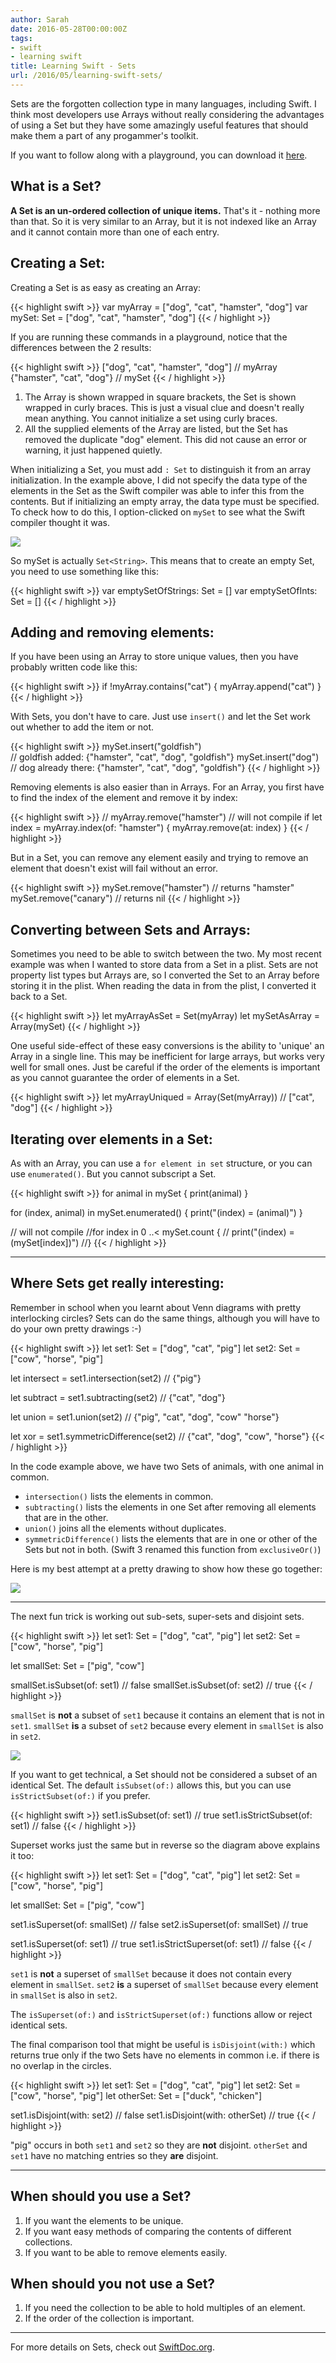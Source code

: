 ```yaml
---
author: Sarah
date: 2016-05-28T00:00:00Z
tags:
- swift
- learning swift
title: Learning Swift - Sets
url: /2016/05/learning-swift-sets/
---
```


Sets are the forgotten collection type in many languages, including Swift. I think most developers use Arrays without really considering the advantages of using a Set but they have some amazingly useful features that should make them a part of any progammer's toolkit.

If you want to follow along with a playground, you can download it [here][6].

## What is a Set?

**A Set is an un-ordered collection of unique items.** That's it - nothing more than that. So it is very similar to an Array, but it is not indexed like an Array and it cannot contain more than one of each entry.

## Creating a Set:

Creating a Set is as easy as creating an Array:

{{< highlight swift >}}
var myArray = ["dog", "cat", "hamster", "dog"]
var mySet: Set = ["dog", "cat", "hamster", "dog"]
{{< / highlight >}}

If you are running these commands in a playground, notice that the differences between the 2 results:

{{< highlight swift >}}
["dog", "cat", "hamster", "dog"]	// myArray
{"hamster", "cat", "dog"}		// mySet
{{< / highlight >}}

1. The Array is shown wrapped in square brackets, the Set is shown wrapped in curly braces. This is just a visual clue and doesn't really mean anything. You cannot initialize a set using curly braces.
2. All the supplied elements of the Array are listed, but the Set has removed the duplicate "dog" element. This did not cause an error or warning, it just happened quietly.

When initializing a Set, you must add `: Set` to distinguish it from an array initialization. In the example above, I did not specify the data type of the elements in the Set as the Swift compiler was able to infer this from the contents. But if initializing an empty array, the data type must be specified. To check how to do this, I option-clicked on `mySet` to see what the Swift compiler thought it was.

![][1]

So mySet is actually `Set<String>`. This means that to create an empty Set, you need to use something like this:

{{< highlight swift >}}
var emptySetOfStrings: Set<String> = []
var emptySetOfInts: Set<Int> = []
{{< / highlight >}}

## Adding and removing elements:

If you have been using an Array to store unique values, then you have probably written code like this:

{{< highlight swift >}}
if !myArray.contains("cat") {
   myArray.append("cat")
}
{{< / highlight >}}

With Sets, you don't have to care. Just use `insert()` and let the Set work out whether to add the item or not.

{{< highlight swift >}}
mySet.insert("goldfish")  
// goldfish added: {"hamster", "cat", "dog", "goldfish"}
mySet.insert("dog")       
// dog already there: {"hamster", "cat", "dog", "goldfish"}
{{< / highlight >}}

Removing elements is also easier than in Arrays. For an Array, you first have to find the index of the element and remove it by index:

{{< highlight swift >}}
// myArray.remove("hamster") // will not compile
if let index = myArray.index(of: "hamster") {
   myArray.remove(at: index)
}
{{< / highlight >}}

But in a Set, you can remove any element easily and trying to remove an element that doesn't exist will fail without an error.

{{< highlight swift >}}
mySet.remove("hamster")		// returns "hamster"
mySet.remove("canary")		// returns nil
{{< / highlight >}}

## Converting between Sets and Arrays:

Sometimes you need to be able to switch between the two. My most recent example was when I wanted to store data from a Set in a plist. Sets are not property list types but Arrays are, so I converted the Set to an Array before storing it in the plist. When reading the data in from the plist, I converted it back to a Set.

{{< highlight swift >}}
let myArrayAsSet = Set(myArray)
let mySetAsArray = Array(mySet)
{{< / highlight >}}

One useful side-effect of these easy conversions is the ability to 'unique' an Array in a single line. This may be inefficient for large arrays, but works very well for small ones. Just be careful if the order of the elements is important as you cannot guarantee the order of elements in a Set.

{{< highlight swift >}}
let myArrayUniqued = Array(Set(myArray))
// ["cat", "dog"]
{{< / highlight >}}

## Iterating over elements in a Set:

As with an Array, you can use a `for element in set` structure, or you can use `enumerated()`. But you cannot subscript a Set.

{{< highlight swift >}}
for animal in mySet {
   print(animal)
}

for (index, animal) in mySet.enumerated() {
   print("\(index) = \(animal)")
}

// will not compile
//for index in 0 ..< mySet.count {
//   print("\(index) = \(mySet[index])")
//}
{{< / highlight >}}

---

## Where Sets get really interesting:

Remember in school when you learnt about Venn diagrams with pretty interlocking circles? Sets can do the same things, although you will have to do your own pretty drawings :-)

{{< highlight swift >}}
let set1: Set = ["dog", "cat", "pig"]
let set2: Set = ["cow", "horse", "pig"]

let intersect = set1.intersection(set2)
// {"pig"}

let subtract = set1.subtracting(set2)
// {"cat", "dog"}

let union = set1.union(set2)
// {"pig", "cat", "dog", "cow" "horse"}

let xor = set1.symmetricDifference(set2)
// {"cat", "dog", "cow", "horse"}
{{< / highlight >}}

In the code example above, we have two Sets  of animals, with one animal in common.

- `intersection()` lists the elements in common.
- `subtracting()` lists the elements in one Set after removing all elements that are in the other.
- `union()` joins all the elements without duplicates.
- `symmetricDifference()` lists the elements that are in one or other of the Sets but not in both. (Swift 3 renamed this function from `exclusiveOr()`)

Here is my best attempt at a pretty drawing to show how these go together:

![][2]

---

The next fun trick is working out sub-sets, super-sets and disjoint sets.

{{< highlight swift >}}
let set1: Set = ["dog", "cat", "pig"]
let set2: Set = ["cow", "horse", "pig"]

let smallSet: Set = ["pig", "cow"]

smallSet.isSubset(of: set1)	// false
smallSet.isSubset(of: set2)	// true
{{< / highlight >}}

`smallSet` is **not** a subset of `set1` because it contains an element that is not in `set1`.
`smallSet` **is** a subset of `set2` because every element in `smallSet` is also in `set2`.

![][3]

If you want to get technical, a Set should not be considered a subset of an identical Set.
The default `isSubset(of:)` allows this, but you can use `isStrictSubset(of:)` if you prefer.

{{< highlight swift >}}
set1.isSubset(of: set1)		// true
set1.isStrictSubset(of: set1)	// false
{{< / highlight >}}

Superset works just the same but in reverse so the diagram above explains it too:

{{< highlight swift >}}
let set1: Set = ["dog", "cat", "pig"]
let set2: Set = ["cow", "horse", "pig"]

let smallSet: Set = ["pig", "cow"]

set1.isSuperset(of: smallSet)	// false
set2.isSuperset(of: smallSet)	// true

set1.isSuperset(of: set1)		// true
set1.isStrictSuperset(of: set1)		// false
{{< / highlight >}}

`set1` is **not** a superset of `smallSet` because it does not contain every element in `smallSet`.
`set2` **is** a superset of `smallSet` because every element in `smallSet` is also in `set2`.

The `isSuperset(of:)` and `isStrictSuperset(of:)` functions allow or reject identical sets.

The final comparison tool that might be useful is `isDisjoint(with:)` which returns true only if the two Sets have no elements in common i.e. if there is no overlap in the circles.

{{< highlight swift >}}
let set1: Set = ["dog", "cat", "pig"]
let set2: Set = ["cow", "horse", "pig"]
let otherSet: Set = ["duck", "chicken"]

set1.isDisjoint(with: set2)		// false
set1.isDisjoint(with: otherSet)		// true
{{< / highlight >}}

"pig" occurs in both `set1` and `set2` so they are **not** disjoint.
`otherSet` and `set1` have no matching entries so they **are** disjoint.

---

## When should you use a Set?

1. If you want the elements to be unique.
2. If you want easy methods of comparing the contents of different collections.
3. If you want to be able to remove elements easily.

## When should you not use a Set?

1. If you need the collection to be able to hold multiples of an element.
2. If the order of the collection is important.

---

For more details on Sets, check out [SwiftDoc.org][5].

[1]: /images/set_types.png
[2]: /images/sets_1.png
[3]: /images/sets_2.png
[4]: /images/sets_title.png
[5]: http://swiftdoc.org/v2.2/type/Set/
[6]: https://github.com/trozware/sets

